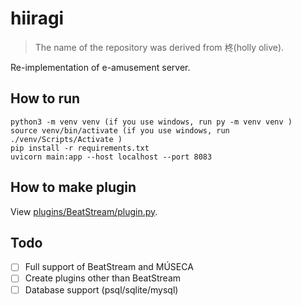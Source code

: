 # hiiragi

> The name of the repository was derived from 柊(holly olive).

Re-implementation of e-amusement server.

## How to run

```
python3 -m venv venv (if you use windows, run py -m venv venv )
source venv/bin/activate (if you use windows, run ./venv/Scripts/Activate )
pip install -r requirements.txt
uvicorn main:app --host localhost --port 8083
```

## How to make plugin

View [plugins/BeatStream/plugin.py](./plugins/BeatStream/plugin.py).

## Todo
- [ ] Full support of BeatStream and MÚSECA
- [ ] Create plugins other than BeatStream
- [ ] Database support (psql/sqlite/mysql)